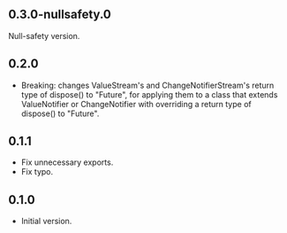 ## 0.3.0-nullsafety.0

Null-safety version.

## 0.2.0

- Breaking: changes ValueStream's and ChangeNotifierStream's return type of dispose() to "Future<void>", for applying them to a class that extends ValueNotifier or ChangeNotifier with overriding a return type of dispose() to "Future<void>".

## 0.1.1

- Fix unnecessary exports.
- Fix typo.

## 0.1.0

- Initial version.
